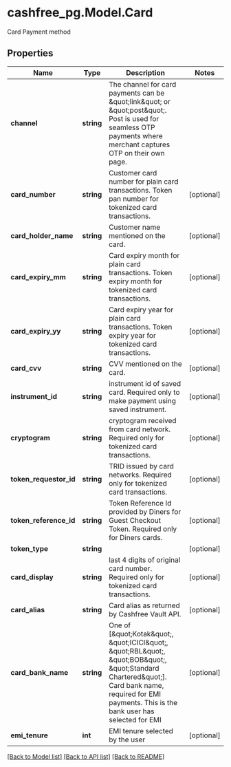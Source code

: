 # cashfree_pg.Model.Card
Card Payment method

## Properties

Name | Type | Description | Notes
------------ | ------------- | ------------- | -------------
**channel** | **string** | The channel for card payments can be \&quot;link\&quot; or \&quot;post\&quot;. Post is used for seamless OTP payments where merchant captures OTP on their own page. | 
**card_number** | **string** | Customer card number for plain card transactions. Token pan number for tokenized card transactions. | [optional] 
**card_holder_name** | **string** | Customer name mentioned on the card. | [optional] 
**card_expiry_mm** | **string** | Card expiry month for plain card transactions. Token expiry month for tokenized card transactions. | [optional] 
**card_expiry_yy** | **string** | Card expiry year for plain card transactions. Token expiry year for tokenized card transactions. | [optional] 
**card_cvv** | **string** | CVV mentioned on the card. | [optional] 
**instrument_id** | **string** | instrument id of saved card. Required only to make payment using saved instrument. | [optional] 
**cryptogram** | **string** | cryptogram received from card network. Required only for tokenized card transactions. | [optional] 
**token_requestor_id** | **string** | TRID issued by card networks. Required only for tokenized card transactions. | [optional] 
**token_reference_id** | **string** | Token Reference Id provided by Diners for Guest Checkout Token.  Required only for Diners cards.  | [optional] 
**token_type** | **string** |  | [optional] 
**card_display** | **string** | last 4 digits of original card number. Required only for tokenized card transactions. | [optional] 
**card_alias** | **string** | Card alias as returned by Cashfree Vault API. | [optional] 
**card_bank_name** | **string** | One of [\&quot;Kotak\&quot;, \&quot;ICICI\&quot;, \&quot;RBL\&quot;, \&quot;BOB\&quot;, \&quot;Standard Chartered\&quot;]. Card bank name, required for EMI payments. This is the bank user has selected for EMI | [optional] 
**emi_tenure** | **int** | EMI tenure selected by the user | [optional] 

[[Back to Model list]](../README.md#documentation-for-models) [[Back to API list]](../README.md#documentation-for-api-endpoints) [[Back to README]](../README.md)

